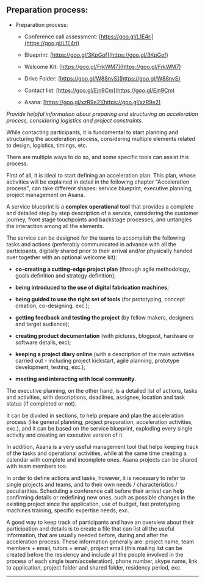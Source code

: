 ## Preparation process:

* Preparation process:

   * Conference call assessment: [https://goo.gl/L1E4ri](https://goo.gl/L1E4ri)

   * Blueprint: [https://goo.gl/3KpGof](https://goo.gl/3KpGof)

   * Welcome Kit: [https://goo.gl/FrkWM7](https://goo.gl/FrkWM7)

   * Drive Folder: [https://goo.gl/W88nvS](https://goo.gl/W88nvS)

   * Contact list: [https://goo.gl/Ejn9Cm](https://goo.gl/Ejn9Cm)

   * Asana: [https://goo.gl/xzR9e2](https://goo.gl/xzR9e2)

*Provide helpful information about preparing and structuring an acceleration process, considering logistics and project constraints.*

While contacting participants, it is fundamental to start planning and structuring the acceleration process, considering multiple elements related to design, logistics, timings, etc.

There are multiple ways to do so, and some specific tools can assist this process.

First of all, it is ideal to start defining an acceleration plan. This plan, whose activities will be explained in detail in the following chapter "Acceleration process", can take different shapes: service blueprint, executive planning, project management on Asana.

A service blueprint is a **complex operational tool** that provides a complete and detailed step by step description of a service, considering the customer journey, front stage touchpoints and backstage processes, and untangles the interaction among all the elements.

The service can be designed for the teams to accomplish the following tasks and actions (preferably communicated in advance with all the participants, digitally shared prior to their arrival and/or physically handed over together with an optional welcome kit):

* **co-creating a cutting-edge project plan** (through agile methodology, goals definition and strategy definition);

* **being introduced to the use of digital fabrication machines**;

* **being guided to use the right set of tools** (for prototyping, concept creation, co-designing, exc.);

* **getting feedback and testing the project** (by fellow makers, designers and target audience);

* **creating product documentation** (with pictures, blogpost, hardware or software details, exc);

* **keeping a project diary online** (with a description of the main activities carried out - including project kickstart, agile planning, prototype development, testing, exc.);

* **meeting and interacting with local community**.

The executive planning, on the other hand, is a detailed list of actions, tasks and activities, with descriptions, deadlines, assignee, location and task status (if completed or not).

It can be divided in sections, to help prepare and plan the acceleration process (like general planning, project preparation, acceleration activities, exc.), and it can be based on the service blueprint, exploding every single activity and creating an executive version of it.

In addition, Asana is a very useful management tool that helps keeping track of the tasks and operational activities, while at the same time creating a calendar with complete and incomplete ones. Asana projects can be shared with team members too.

In order to define actions and tasks, however, it is necessary to refer to single projects and teams, and to their own needs / characteristics / peculiarities. Scheduling a conference call before their arrival can help confirming details or redefining new ones, such as possible changes in the existing project since the application, use of budget, fast prototyping machines training, specific expertise needs, exc.

A good way to keep track of participants and have an overview about their participation and details is to create a file that can list all the useful information, that are usually needed before, during and after the acceleration process. These information generally are: project name, team members + email, tutors + email, project email (this mailing list can be created before the residency and include all the people involved in the process of each single team/acceleration), phone number, skype name, link to application, project folder and shared folder, residency period, exc.

---
